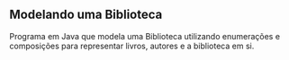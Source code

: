 ## Modelando uma Biblioteca

Programa em Java que modela uma Biblioteca utilizando enumerações e composições para representar livros, autores e a biblioteca em si.

